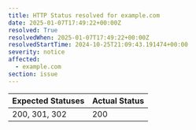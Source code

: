 ```yaml
---
title: HTTP Status resolved for example.com
date: 2025-01-07T17:49:22+00:00Z
resolved: True
resolvedWhen: 2025-01-07T17:49:22+00:00Z
resolvedStartTime: 2024-10-25T21:09:43.191474+00:00
severity: notice
affected:
  - example.com
section: issue
---
```


| Expected Statuses | Actual Status  |
|-------------------|----------------|
| 200, 301, 302 | 200 |

